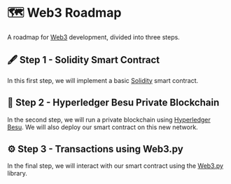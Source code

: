 # 🗺 Web3 Roadmap

A roadmap for [Web3](https://en.wikipedia.org/wiki/Web3) development, divided into three steps.

## 🖋 Step 1 - Solidity Smart Contract

In this first step, we will implement a basic [Solidity](https://soliditylang.org/) smart contract.

## 🔗 Step 2 - Hyperledger Besu Private Blockchain

In the second step, we will run a private blockchain using [Hyperledger Besu](https://besu.hyperledger.org/private-networks). We will also deploy our smart contract on this new network.

## ⚙ Step 3 - Transactions using Web3.py

In the final step, we will interact with our smart contract using the [Web3.py](https://web3py.readthedocs.io/en/stable/) library. 